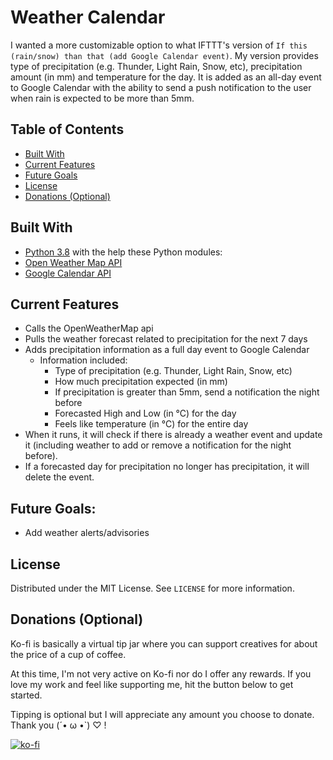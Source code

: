 # Weather Calendar
I wanted a more customizable option to what IFTTT's version of `If this (rain/snow) than that (add Google Calendar event)`. My version provides type of precipitation (e.g. Thunder, Light Rain, Snow, etc), precipitation amount (in mm) and temperature for the day. It is added as an all-day event to Google Calendar with the ability to send a push notification to the user when rain is expected to be more than 5mm.

## Table of Contents
- [Built With](#Built-With)
- [Current Features](#Current-Features)
- [Future Goals](#Future-Goals)
- [License](#License)
- [Donations (Optional)](#Donations-(Optional))

## Built With
- [Python 3.8](python.org) with the help these Python modules:
- [Open Weather Map API](openweathermap.org/)
- [Google Calendar API](developers.google.com/calendar)

## Current Features
- Calls the OpenWeatherMap api
- Pulls the weather forecast related to precipitation for the next 7 days
- Adds precipitation information as a full day event to Google Calendar
    - Information included:
        - Type of precipitation (e.g. Thunder, Light Rain, Snow, etc)
        - How much precipitation expected (in mm)
        - If precipitation is greater than 5mm, send a notification the night before
        - Forecasted High and Low (in °C) for the day
        - Feels like temperature (in °C) for the entire day
- When it runs, it will check if there is already a weather event and update it (including weather to add or remove a notification for the night before).
- If a forecasted day for precipitation no longer has precipitation, it will delete the event.

## Future Goals:
- Add weather alerts/advisories

## License
Distributed under the MIT License. See `LICENSE` for more information.

## Donations (Optional)
Ko-fi is basically a virtual tip jar where you can support creatives for about the price of a cup of coffee.

At this time, I'm not very active on Ko-fi nor do I offer any rewards. If you love my work and feel like supporting me, hit the button below to get started.

Tipping is optional but I will appreciate any amount you choose to donate. Thank you (´• ω •`) ♡ !

[![ko-fi](https://www.ko-fi.com/img/githubbutton_sm.svg)](https://ko-fi.com/I2I77G74)
